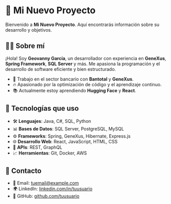 # 🚀 Mi Nuevo Proyecto

Bienvenido a **Mi Nuevo Proyecto**. Aquí encontrarás información sobre su desarrollo y objetivos.

## 👨‍💻 Sobre mí

¡Hola! Soy **Geovanny García**, un desarrollador con experiencia en **GeneXus**, **Spring Framework**, **SQL Server** y más. Me apasiona la programación y el desarrollo de software eficiente y bien estructurado.

- 💼 Trabajo en el sector bancario con **Bantotal** y **GeneXus**.
- 🔥 Apasionado por la optimización de código y el aprendizaje continuo.
- 📚 Actualmente estoy aprendiendo **Hugging Face** y **React**.

## 📂 Tecnologías que uso

- 🛠 **Lenguajes**: Java, C#, SQL, Python
- 📊 **Bases de Datos**: SQL Server, PostgreSQL, MySQL
- ⚙ **Frameworks**: Spring, GeneXus, Hibernate, Express.js
- 🌐 **Desarrollo Web**: React, JavaScript, HTML, CSS
- 📡 **APIs**: REST, GraphQL
- 📈 **Herramientas**: Git, Docker, AWS

## 📝 Contacto

- 📧 Email: [tuemail@example.com](mailto:wgarciamunoz@gamil.com)
- 🌍 LinkedIn: [linkedin.com/in/tuusuario](https://linkedin.com/in/geovannygarcia)
- 🔗 GitHub: [github.com/tuusuario](https://github.com/williamgarciadev)

